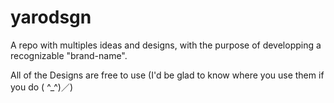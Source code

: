 # yarodsgn
A repo with multiples ideas and designs, with the purpose of developping a recognizable "brand-name".

All of the Designs are free to use (I'd be glad to know where you use them if you do ( ^_^)／)

